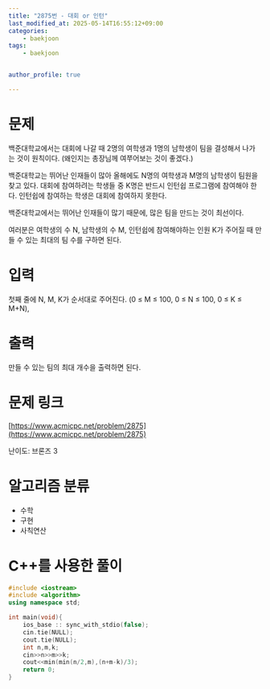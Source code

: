 ```yaml
---
title: "2875번 - 대회 or 인턴"
last_modified_at: 2025-05-14T16:55:12+09:00
categories:
    - baekjoon
tags:
    - baekjoon


author_profile: true

---
```

# 문제
백준대학교에서는 대회에 나갈 때 2명의 여학생과 1명의 남학생이 팀을 결성해서 나가는 것이 원칙이다. (왜인지는 총장님께 여쭈어보는 것이 좋겠다.)

백준대학교는 뛰어난 인재들이 많아 올해에도 N명의 여학생과 M명의 남학생이 팀원을 찾고 있다. 대회에 참여하려는 학생들 중 K명은 반드시 인턴쉽 프로그램에 참여해야 한다. 인턴쉽에 참여하는 학생은 대회에 참여하지 못한다.

백준대학교에서는 뛰어난 인재들이 많기 때문에, 많은 팀을 만드는 것이 최선이다.

여러분은 여학생의 수 N, 남학생의 수 M, 인턴쉽에 참여해야하는 인원 K가 주어질 때 만들 수 있는 최대의 팀 수를 구하면 된다.
# 입력
첫째 줄에 N, M, K가 순서대로 주어진다. (0 ≤ M ≤ 100, 0 ≤ N ≤ 100, 0 ≤ K ≤ M+N),
# 출력
만들 수 있는 팀의 최대 개수을 출력하면 된다.

# 문제 링크
[https://www.acmicpc.net/problem/2875](https://www.acmicpc.net/problem/2875)

난이도: 브론즈 3

# 알고리즘 분류
- 수학
- 구현
- 사칙연산

# C++를 사용한 풀이

```cpp
#include <iostream>
#include <algorithm>
using namespace std;

int main(void){
    ios_base :: sync_with_stdio(false); 
    cin.tie(NULL); 
    cout.tie(NULL);
    int n,m,k;
    cin>>n>>m>>k;
    cout<<min(min(n/2,m),(n+m-k)/3);
    return 0;
}
```
